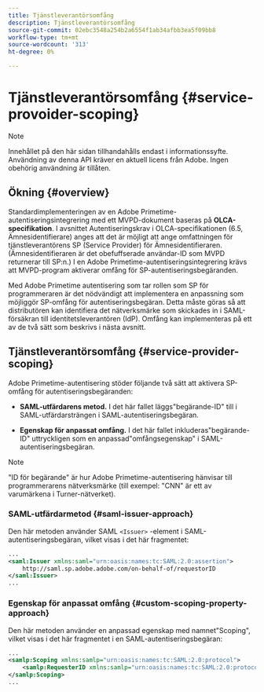 ```yaml
---
title: Tjänstleverantörsomfång
description: Tjänstleverantörsomfång
source-git-commit: 02ebc3548a254b2a6554f1ab34afbb3ea5f09bb8
workflow-type: tm+mt
source-wordcount: '313'
ht-degree: 0%

---
```


# Tjänstleverantörsomfång {#service-provoider-scoping}

>[!NOTE]
>
>Innehållet på den här sidan tillhandahålls endast i informationssyfte. Användning av denna API kräver en aktuell licens från Adobe. Ingen obehörig användning är tillåten.

## Ökning {#overview}

Standardimplementeringen av en Adobe Primetime-autentiseringsintegrering med ett MVPD-dokument baseras på **OLCA-specifikation**. I avsnittet Autentiseringskrav i OLCA-specifikationen (6.5, Ämnesidentifierare) anges att det är möjligt att ange omfattningen för tjänstleverantörens SP (Service Provider) för Ämnesidentifieraren. (Ämnesidentifieraren är det obefuffserade användar-ID som MVPD returnerar till SP:n.)  I en Adobe Primetime-autentiseringsintegrering krävs att MVPD-program aktiverar omfång för SP-autentiseringsbegäranden.

Med Adobe Primetime autentisering som tar rollen som SP för programmeraren är det nödvändigt att implementera en anpassning som möjliggör SP-omfång för autentiseringsbegäran.  Detta måste göras så att distributören kan identifiera det nätverksmärke som skickades in i SAML-försäkran till identitetsleverantören (IdP).  Omfång kan implementeras på ett av de två sätt som beskrivs i nästa avsnitt.

## Tjänstleverantörsomfång {#service-provider-scoping}

Adobe Primetime-autentisering stöder följande två sätt att aktivera SP-omfång för autentiseringsbegäranden:

* **SAML-utfärdarens metod.**  I det här fallet läggs&quot;begärande-ID&quot; till i SAML-utfärdarsträngen i SAML-autentiseringsbegäran.

* **Egenskap för anpassat omfång.**  I det här fallet inkluderas&quot;begärande-ID&quot; uttryckligen som en anpassad&quot;omfångsegenskap&quot; i SAML-autentiseringsbegäran.

>[!NOTE]
>
>&quot;ID för begärande&quot; är hur Adobe Primetime-autentisering hänvisar till programmerarens nätverksmärke (till exempel: &quot;CNN&quot; är ett av varumärkena i Turner-nätverket).

### SAML-utfärdarmetod {#saml-issuer-approach}

Den här metoden använder SAML `<Issuer>` -element i SAML-autentiseringsbegäran, vilket visas i det här fragmentet:

```xml
...
<saml:Issuer xmlns:saml="urn:oasis:names:tc:SAML:2.0:assertion">
    http://saml.sp.adobe.adobe.com/on-behalf-of/requestorID
</saml:Issuer>
...
```

### Egenskap för anpassat omfång {#custom-scoping-property-approach}

Den här metoden använder en anpassad egenskap med namnet&quot;Scoping&quot;, vilket visas i det här fragmentet i en SAML-autentiseringsbegäran:

```xml
...
<samlp:Scoping xmlns:samlp="urn:oasis:names:tc:SAML:2.0:protocol">
    <samlp:RequesterID xmlns:samlp="urn:oasis:names:tc:SAML:2.0:protocol">requestorID</samlp:RequesterID>
</samlp:Scoping>
...
```

<!--
>[!RELATEDINFORMATION]
>* [MVPD Authentication](/help/authentication/authn-usecase.md)
>* **OLCA Specification**
-->
